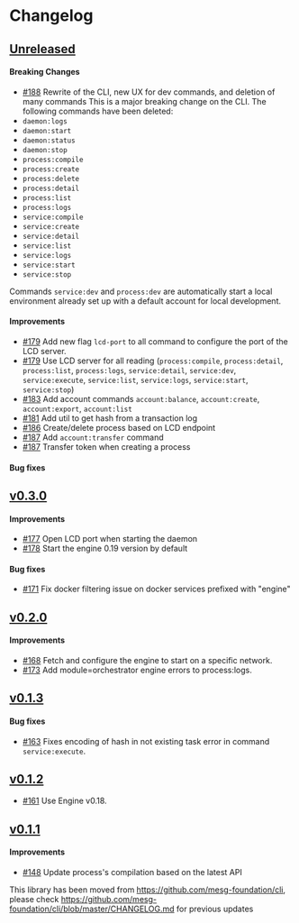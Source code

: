 # Changelog

## [Unreleased](https://github.com/mesg-foundation/js-sdk/releases/tag/%40mesg%2Fcli%40X.X.X)

#### Breaking Changes

- [#188](https://github.com/mesg-foundation/js-sdk/pull/188) Rewrite of the CLI, new UX for dev commands, and deletion of many commands
This is a major breaking change on the CLI.
The following commands have been deleted:
- `daemon:logs`
- `daemon:start`
- `daemon:status`
- `daemon:stop`
- `process:compile`
- `process:create`
- `process:delete`
- `process:detail`
- `process:list`
- `process:logs`
- `service:compile`
- `service:create`
- `service:detail`
- `service:list`
- `service:logs`
- `service:start`
- `service:stop`

Commands `service:dev` and `process:dev` are automatically start a local environment already set up with a default account for local development.

#### Improvements

- [#179](https://github.com/mesg-foundation/js-sdk/pull/179) Add new flag `lcd-port` to all command to configure the port of the LCD server.
- [#179](https://github.com/mesg-foundation/js-sdk/pull/179) Use LCD server for all reading (`process:compile`, `process:detail`, `process:list`, `process:logs`, `service:detail`, `service:dev`, `service:execute`, `service:list`, `service:logs`, `service:start`, `service:stop`)
- [#183](https://github.com/mesg-foundation/js-sdk/pull/183) Add account commands `account:balance`, `account:create`, `account:export`, `account:list`
- [#181](https://github.com/mesg-foundation/js-sdk/pull/181) Add util to get hash from a transaction log
- [#186](https://github.com/mesg-foundation/js-sdk/pull/186) Create/delete process based on LCD endpoint
- [#187](https://github.com/mesg-foundation/js-sdk/pull/187) Add `account:transfer` command
- [#187](https://github.com/mesg-foundation/js-sdk/pull/187) Transfer token when creating a process

#### Bug fixes

## [v0.3.0](https://github.com/mesg-foundation/js-sdk/releases/tag/%40mesg%2Fcli%400.3.0)

#### Improvements

- [#177](https://github.com/mesg-foundation/js-sdk/pull/177) Open LCD port when starting the daemon
- [#178](https://github.com/mesg-foundation/js-sdk/pull/178) Start the engine 0.19 version by default

#### Bug fixes

- [#171](https://github.com/mesg-foundation/js-sdk/pull/171) Fix docker filtering issue on docker services prefixed with "engine"

## [v0.2.0](https://github.com/mesg-foundation/js-sdk/releases/tag/%40mesg%2Fcli%400.2.0)

#### Improvements

- [#168](https://github.com/mesg-foundation/js-sdk/pull/168) Fetch and configure the engine to start on a specific network.
- [#173](https://github.com/mesg-foundation/js-sdk/pull/173) Add module=orchestrator engine errors to process:logs.

## [v0.1.3](https://github.com/mesg-foundation/js-sdk/releases/tag/%40mesg%2Fcli%400.1.3)

#### Bug fixes

- [#163](https://github.com/mesg-foundation/js-sdk/pull/163) Fixes encoding of hash in not existing task error in command `service:execute`.

## [v0.1.2](https://github.com/mesg-foundation/js-sdk/releases/tag/%40mesg%2Fcli%400.1.2)

- [#161](https://github.com/mesg-foundation/js-sdk/pull/161) Use Engine v0.18.

## [v0.1.1](https://github.com/mesg-foundation/js-sdk/releases/tag/%40mesg%2Fcli%400.1.1)

#### Improvements

- [#148](https://github.com/mesg-foundation/js-sdk/pull/148) Update process's compilation based on the latest API

This library has been moved from https://github.com/mesg-foundation/cli, please check https://github.com/mesg-foundation/cli/blob/master/CHANGELOG.md for previous updates
